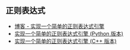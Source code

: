 ## 正则表达式

- [博客 - 实现一个简单的正则表达式引擎](https://writings.sh/post/regexp)
- [实现一个简单的正则表达式引擎 (Python 版本)](regexp-py)
- [实现一个简单的正则表达式引擎 (C++ 版本)](regexp-cpp)
